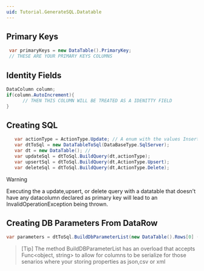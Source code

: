 ```yaml
---
uid: Tutorial.GenerateSQL.Datatable
---
```



## Primary Keys
```csharp
 var primaryKeys = new DataTable().PrimaryKey; 
 // THESE ARE YOUR PRIMARY KEYS COLUMNS
```
## Identity Fields
```csharp
DataColumn column;
if(column.AutoIncrement){
      // THEN THIS COLUMN WILL BE TREATED AS A IDENITTY FIELD 
}
```

## Creating SQL
 

```csharp
   var actionType = ActionType.Update; // A enum with the values Insert,Update,Delete,Upsert
   var dtToSql = new DataTableToSql(DataBaseType.SqlServer);
   var dt = new DataTable(); //
   var updateSql = dtToSql.BuildQuery(dt,actionType);
   var upsertSql = dtToSql.BuildQuery(dt,ActionType.Upsert);
   var deleteSql = dtToSql.BuildQuery(dt,ActionType.Delete);
```


> [!WARNING]
> Executing the a update,upsert, or delete query with a datatable that doesn't have any datacolumn declared as primary key will lead to an InvalidOperationException being thrown.  

## Creating DB Parameters From DataRow


```csharp
var parameters = dtToSql.BuildDbParameterList(new DataTable().Rows[0] (s, o) => new SqlParameter(s, o));
```


> [Tip]
> The method BuildDBParameterList has an overload that accepts Func<object, string> to allow for columns to be serialize for those senarios where your storing properties as json,csv or xml




<!-- ### Supported Attributes 
this library has its own custom attributes and can also work with the common DataAnnotation attributes. With the support of DataAnnotation this means this library could be paired with your favorite orm like Dapper or Enitity Framework -->


